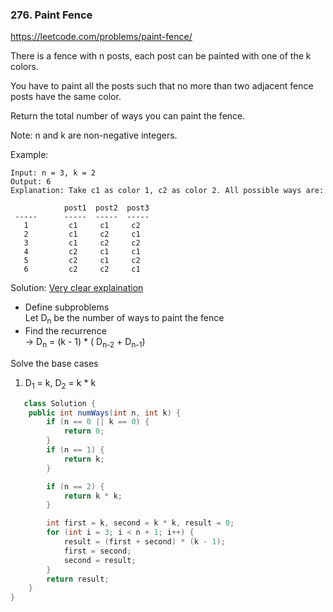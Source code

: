 ### 276. Paint Fence
https://leetcode.com/problems/paint-fence/

There is a fence with n posts, each post can be painted with one of the k colors.

You have to paint all the posts such that no more than two adjacent fence posts have the same color.

Return the total number of ways you can paint the fence.

Note:
n and k are non-negative integers.

Example:
```
Input: n = 3, k = 2
Output: 6
Explanation: Take c1 as color 1, c2 as color 2. All possible ways are:

            post1  post2  post3      
 -----      -----  -----  -----       
   1         c1     c1     c2 
   2         c1     c2     c1 
   3         c1     c2     c2 
   4         c2     c1     c1  
   5         c2     c1     c2
   6         c2     c2     c1
   ```

Solution:
   [Very clear explaination](https://leetcode.com/problems/paint-fence/discuss/178010/The-only-solution-you-need-to-read)

- Define subproblems<br/>
Let D<sub>n</sub> be the number of ways to paint the fence
- Find the recurrence<br/>
&rarr; D<sub>n</sub> = (k - 1) * ( D<sub>n-2</sub> + D<sub>n-1</sub>)


Solve the base cases
  1. D<sub>1</sub> = k, D<sub>2</sub> = k * k
```java
   class Solution {
    public int numWays(int n, int k) {
        if (n == 0 || k == 0) {
            return 0;
        }
        if (n == 1) {
            return k;
        }

        if (n == 2) {
            return k * k;
        }

        int first = k, second = k * k, result = 0;
        for (int i = 3; i < n + 1; i++) {
            result = (first + second) * (k - 1);
            first = second;
            second = result;
        }
        return result;
    }
}
```